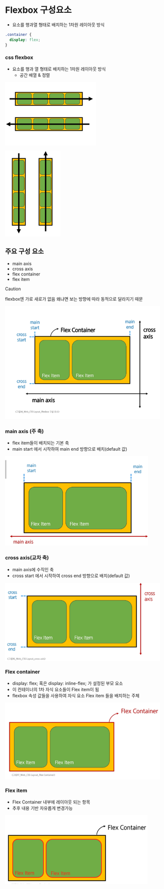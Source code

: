 # Flexbox 구성요소
- 요소를 행과열 형태로 배치하는 1차원 레이아웃 방식

```css
.container {
  display: flex;
}
```

### css flexbox
- 요소를 행과 열 형태로 배치하는 1차원 레이아웃 방식
  - 공간 배열 & 정렬

![alt text](img/image.png)

![alt text](img/image-1.png)


## 주요 구성 요소
- main axis
- cross axis
- flex container
- flex item
> [!CAUTION]
> flexbox엔 가로 새로가 없음 왜냐면 보는 방향에 따라 동적으로 달라지기 때문

![alt text](img/image-2.png)

### main axis (주 축)
- flex item들이 배치되는 기본 축
- main start 에서 시작하여 main end 방향으로 배치(default 값)

![alt text](img/image-3.png)

### cross axis(교차 축)

- main axis에 수직인 축
- cross start 에서 시작하여 cross end 방향으로 배치(default 값)

![alt text](img/image-4.png)

### Flex container
- display: flex; 혹은 display: inline-flex; 가 설정된 부모 요소
- 이 컨테이너의 1차 자식 요소들이 Flex item이 됨
- flexbox 속성 값들을 사용하여 자식 요소 Flex item 들을 배치하는 주체

![alt text](img/image-5.png)

### Flex item
- Flex Container 내부에 레이아웃 되는 항목
- 추후 내용 기반 자유롭게 변경가능


![alt text](img/image-6.png)

